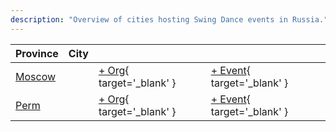 ```yaml
---
description: "Overview of cities hosting Swing Dance events in Russia."
---
```


| Province | City | | |
| --- | --- | --- | --- |
| [Moscow](by_city.md#moscow) | | [+ Org](https://github.com/swingdance/orgs/issues/new?assignees=&labels=add+org&projects=&template=02-add_entity.yml&title=%5Bru%5D%20%3CName%3E&region=ru&province=Moscow&city=Moscow){ target='_blank' } | [+ Event](https://github.com/swingdance/events/issues/new?assignees=&labels=add+event&projects=&template=02-add_entity.yml&title=%5B2024%2Fru%5D%20%3CName%3E&region=ru&province=Moscow&city=Moscow&org_id=&date_starts=2024-&date_ends=2024-){ target='_blank' } |
| [Perm](by_city.md#perm) | | [+ Org](https://github.com/swingdance/orgs/issues/new?assignees=&labels=add+org&projects=&template=02-add_entity.yml&title=%5Bru%5D%20%3CName%3E&region=ru&province=Perm&city=Perm){ target='_blank' } | [+ Event](https://github.com/swingdance/events/issues/new?assignees=&labels=add+event&projects=&template=02-add_entity.yml&title=%5B2024%2Fru%5D%20%3CName%3E&region=ru&province=Perm&city=Perm&org_id=&date_starts=2024-&date_ends=2024-){ target='_blank' } |
